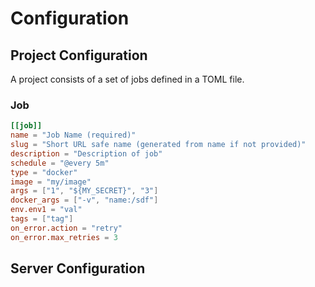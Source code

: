 # Configuration

## Project Configuration

A project consists of a set of jobs defined in a TOML file.

### Job

```toml
[[job]]
name = "Job Name (required)"
slug = "Short URL safe name (generated from name if not provided)"
description = "Description of job"
schedule = "@every 5m"
type = "docker"
image = "my/image"
args = ["1", "${MY_SECRET}", "3"]
docker_args = ["-v", "name:/sdf"]
env.env1 = "val"
tags = ["tag"]
on_error.action = "retry"
on_error.max_retries = 3
```

## Server Configuration
